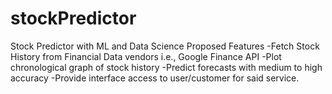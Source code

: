 # stockPredictor
Stock Predictor with ML and Data Science Proposed Features  -Fetch Stock History from Financial Data vendors i.e., Google Finance API -Plot chronological graph of stock history -Predict forecasts with medium to high accuracy  -Provide interface access to user/customer for said service.
